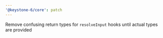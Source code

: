 ```yaml
---
'@keystone-6/core': patch
---
```


Remove confusing return types for `resolveInput` hooks until actual types are provided
